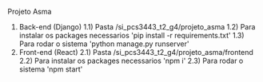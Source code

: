 Projeto Asma
1) Back-end (Django)
1.1) Pasta /si_pcs3443_t2_g4/projeto_asma
1.2) Para instalar os packages necessarios 'pip install -r requirements.txt'
1.3) Para rodar o sistema 'python manage.py runserver'
2) Front-end (React)
2.1) Pasta /si_pcs3443_t2_g4/projeto_asma/frontend
2.2) Para instalar os packages necessarios 'npm i'
2.3) Para rodar o sistema 'npm start'